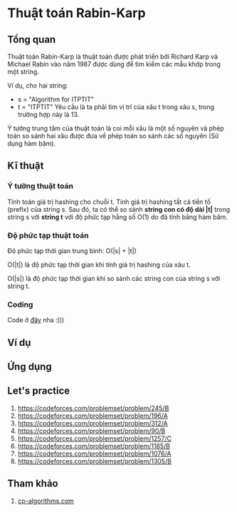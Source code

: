 # Thuật toán Rabin-Karp

## Tổng quan

Thuật toán Rabin-Karp là thuật toán được phát triển bởi Richard Karp và Michael Rabin vào năm 1987 được dùng để tìm kiếm các mẫu khớp trong một string.

Ví dụ, cho hai string: 
* s = "Algorithm for ITPTIT"
* t = "ITPTIT"
Yêu cầu là ta phải tìm vị trí của xâu t trong xâu s, trong trường hợp này là 13.

Ý tưởng trung tâm của thuật toán là coi mỗi xâu là một số nguyên và phép toán so sánh hai xâu được đưa về phép toán so sánh các số nguyên (Sử dụng hàm băm).

## Kĩ thuật

### Ý tưởng thuật toán

Tính toán giá trị hashing cho chuỗi t. Tính giá trị hashing tất cả tiền tố (prefix) của string s. Sau đó, ta có thể so sánh **string con có
độ dài |t|** trong string s với **string t** với độ phức tạp hằng số O(1) do đã tính bằng hàm băm. 

### Độ phức tạp thuật toán

Độ phức tạp thời gian trung bình: O(|s| + |t|)

O(|t|) là độ phức tạp thời gian khi tính giá trị hashing của xâu t.

O(|s|) là độ phức tạp thời gian khi so sánh các string con của string s với string t.

### Coding

Code ở [đây](https://ideone.com/zVDftg) nha :)))

## Ví dụ

## Ứng dụng

## Let's practice

1. https://codeforces.com/problemset/problem/245/B
2. https://codeforces.com/problemset/problem/196/A
3. https://codeforces.com/problemset/problem/312/A
4. https://codeforces.com/problemset/problem/90/B
5. https://codeforces.com/problemset/problem/1257/C
6. https://codeforces.com/problemset/problem/1185/B
7. https://codeforces.com/problemset/problem/1076/A
8. https://codeforces.com/problemset/problem/1305/B

## Tham khảo

1. [cp-algorithms.com](https://cp-algorithms.com/string/rabin-karp.html)
